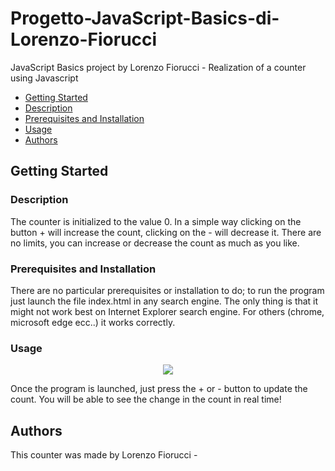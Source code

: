 # Progetto-JavaScript-Basics-di-Lorenzo-Fiorucci
JavaScript Basics project by Lorenzo Fiorucci - Realization of a counter using Javascript

- [Getting Started](#Getting-Started)
- [Description](##Description)
- [Prerequisites and Installation](###Prerequisites-and-Installation)
- [Usage](###Usage)
- [Authors](##Authors)

## Getting Started

### Description
The counter is initialized to the value 0. In a simple way clicking on the button + will increase the count, clicking on the - will decrease it. There are no limits, you can increase or decrease the count as much as you like.

### Prerequisites and Installation
There are no particular prerequisites or installation to do; to run the program just launch the file index.html in any search engine. The only thing is that it might not work best on Internet Explorer search engine. For others (chrome, microsoft edge ecc..) it works correctly.

### Usage
<p align="center">
  <img src="http://g.recordit.co/wK5xKXIxzx.gif">
</p>
Once the program is launched, just press the + or - button to update the count. You will be able to see the change in the count in real time!


## Authors
This counter was made by Lorenzo Fiorucci - 

